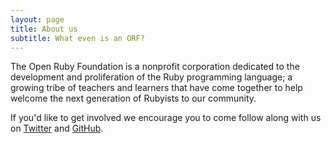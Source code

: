 ```yaml
---
layout: page
title: About us
subtitle: What even is an ORF?
---
```

The Open Ruby Foundation is a nonprofit corporation dedicated to the development and proliferation of the Ruby programming language; a growing tribe of teachers and learners that have come together to help welcome the next generation of Rubyists to our community.

If you'd like to get involved we encourage you to come follow along with us on [Twitter](https://twitter.com/openrubyfound) and [GitHub](https://github.com/openrubyfoundation).
